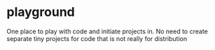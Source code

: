 playground
==========

One place to play with code and initiate projects in. No need to create separate tiny projects for code that is not really for distribution